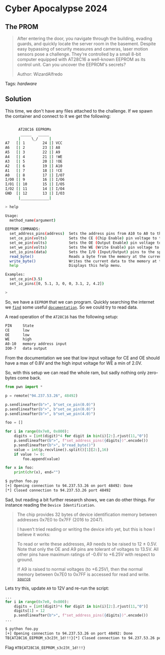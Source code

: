 # Cyber Apocalypse 2024

## The PROM

> After entering the door, you navigate through the building, evading guards, and quickly locate the server room in the basement. Despite easy bypassing of security measures and cameras, laser motion sensors pose a challenge. They're controlled by a small 8-bit computer equipped with AT28C16 a well-known EEPROM as its control unit. Can you uncover the EEPROM's secrets?
> 
> Author: WizardAlfredo
> 

Tags: _hardware_

## Solution
This time, we don't have any files attached to the challenge. If we spawn the container and connect to it we get the following:

```bash

      AT28C16 EEPROMs
       _____   _____
      |     \_/     |
A7   [| 1        24 |] VCC
A6   [| 2        23 |] A8
A5   [| 3        22 |] A9
A4   [| 4        21 |] !WE
A3   [| 5        20 |] !OE
A2   [| 6        19 |] A10
A1   [| 7        18 |] !CE
A0   [| 8        17 |] I/O7
I/O0 [| 9        16 |] I/O6
I/O1 [| 10       15 |] I/O5
I/O2 [| 11       14 |] I/O4
GND  [| 12       13 |] I/O3
      |_____________|

> help

Usage:
  method_name(argument)

EEPROM COMMANDS:
  set_address_pins(address)  Sets the address pins from A10 to A0 to the specified values.
  set_ce_pin(volts)          Sets the CE (Chip Enable) pin voltage to the specified value.
  set_oe_pin(volts)          Sets the OE (Output Enable) pin voltage to the specified value.
  set_we_pin(volts)          Sets the WE (Write Enable) pin voltage to the specified value.
  set_io_pins(data)          Sets the I/O (Input/Output) pins to the specified data values.
  read_byte()                Reads a byte from the memory at the current address.
  write_byte()               Writes the current data to the memory at the current address.
  help                       Displays this help menu.

Examples:
  set_ce_pin(3.5)
  set_io_pins([0, 5.1, 3, 0, 0, 3.1, 2, 4.2])

>
```

So, we have a `EEPROM` that we can program. Quickly searching the internet we [`find`](http://cva.stanford.edu/classes/cs99s/datasheets/at28c16.pdf) some useful [`documentation`](https://leap.tardate.com/playground/eeprom/at28c16/peprogrammer/). So we could try to read data.

A read operation of the `AT28C16` has the following setup:

```bash
PIN     State
CE      low
OE      low
WE      high
A0-10   memory address input
IO0-7   data output
```

From the documentation we see that low input voltage for CE and OE should have a max of 0.8V and the high input voltage for WE a min of 2.0V. 

So, with this setup we can read the whole ram, but sadly nothing only zero-bytes come back.

```python
from pwn import *

p = remote("94.237.53.26", 48492)

p.sendlineafter(b">", b"set_ce_pin(0.0)")
p.sendlineafter(b">", b"set_oe_pin(0.0)")
p.sendlineafter(b">", b"set_we_pin(4.0)")

foo = []

for i in range(0x7e0, 0x800):
    digits = [int(digit)*4 for digit in bin(i)[2:].rjust(11,"0")]
    p.sendlineafter(b">", f"set_address_pins({digits})".encode())
    p.sendlineafter(b">", b"read_byte()")
    value = int(p.recvline().split()[1][2:],16)
    if value != 0:
        foo.append(value)

for x in foo:
    print(chr(x), end="")
```

```bash
$ python foo.py
[+] Opening connection to 94.237.53.26 on port 48492: Done
­[*] Closed connection to 94.237.53.26 port 48492
```

Sad, but reading a bit further research shows, we can do other things. For instance reading the `Device Identification`.

> The chip provides 32 bytes of device identification memory between addresses 0x7E0 to 0x7FF (2016 to 2047).
> 
> I haven’t tried reading or writing the device info yet, but this is how I believe it works:
> 
> To read or write these addresses, A9 needs to be raised to 12 ± 0.5V. Note that only the OE and A9 pins are tolerant of voltages to 13.5V. All other pins have maximum ratings of -0.6V to +6.25V with respect to ground.
> 
> If A9 is raised to normal voltages (to +6.25V), then the normal memory between 0x7E0 to 0x7FF is accessed for read and write.
[`source`](
https://leap.tardate.com/playground/eeprom/at28c16/peprogrammer/)

Lets try this, update `A9` to 12V and re-run the script:

```python
...
for i in range(0x7e0, 0x800):
    digits = [int(digit)*4 for digit in bin(i)[2:].rjust(11,"0")]
    digits[1] = 12
    p.sendlineafter(b">", f"set_address_pins({digits})".encode())
...
```

```bash
$ python foo.py
[+] Opening connection to 94.237.53.26 on port 48492: Done
­TB{AT28C16_EEPROM_s3c23t_1d!!!}[*] Closed connection to 94.237.53.26 port 48492
```

Flag `HTB{AT28C16_EEPROM_s3c23t_1d!!!}`